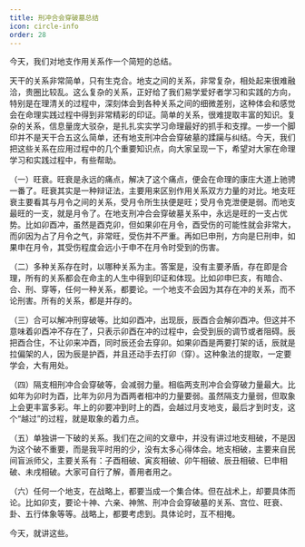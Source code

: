 ```yaml
---
title: 刑冲合会穿破墓总结
icon: circle-info
order: 28
---
```


今天，我们对地支作用关系作一个简短的总结。

天干的关系非常简单，只有生克合。地支之间的关系，非常复杂，相处起来很难融洽，贵圈比较乱。这么复杂的关系，正好给了我们易学爱好者学习和实践的方向，特别是在理清关的过程中，深刻体会到各种关系之间的细微差别，这种体会和感觉会在命理实践过程中得到非常精彩的印证。简单的关系，很难提取丰富的知识。复杂的关系，信息量庞大驳杂，是扎扎实实学习命理最好的抓手和支撑。一步一个脚印并不是天干合五这么简单，还有地支刑冲合会穿破墓的蹂躏与纠结。今天，我们把这些关系在应用过程中的几个重要知识点，向大家呈现一下，希望对大家在命理学习和实践过程中，有些帮助。

（一）旺衰。旺衰是永远的痛点，解决了这个痛点，便会在命理的康庄大道上驰骋一番了。旺衰其实是一种辩证法，主要用来区别作用关系双方力量的对比。地支旺衰主要看其与月令之间的关系，受月令所生扶便是旺；受月令克泄便是弱。而地支最旺的一支，就是月令了。在地支刑冲合会穿破墓关系中，永远是旺的一支占优势。比如卯酉冲，虽然是酉克卯，但如果卯在月令，酉受伤的可能性就会非常大，而卯因为占了月令之气，非常旺，受伤并不严重。再如巳申刑，方向是巳刑申，如果申在月令，其受伤程度会远小于申不在月令时受到的伤害。

（二）多种关系存在时，以哪种关系为主。答案是，没有主要矛盾，存在即是合理，所有的关系都会在命主的人生中得到印证和体现。比如卯申巳亥，有暗合、合、刑、穿等，任何一种关系，都要论。一个地支不会因为其存在冲的关系，而不论刑害。所有的关系，都是并存的。

（三）合可以解冲刑穿破等。比如卯酉冲，出现辰，辰酉合会解卯酉冲。但这并不意味着卯酉冲不存在了，只表示卯酉在冲的过程中，会受到辰的调节或者阻碍。辰把酉合住，不让卯来冲酉，同时辰还会去穿卯。如果卯酉是两要打架的话，辰就是拉偏架的人，因为辰是护酉，并且还动手去打卯（穿）。这种象法的提取，一定要学会，大有用处。

（四）隔支相刑冲合会穿破等，会减弱力量。相临两支刑冲合会穿破力量最大。比如年为卯时为酉，比年为卯月为酉两者相冲的力量要弱。虽然隔支力量弱，但取象上会更丰富多彩。年上的卯要冲到时上的酉，会越过月支地支，最后才到时支，这个“越过”的过程，就是取象的着力点。

（五）单独讲一下破的关系。我们在之间的文章中，并没有讲过地支相破，不是因为这个破不重要，而是我平时用的少，没有太多心得体会。地支相破，主要来自民间盲派师父，主要关系有：子酉相破、寅亥相破、卯午相破、辰丑相破、巳申相破、未戌相破。大家可自行了解，善用者用之。

（六）任何一个地支，在战略上，都要当成一个集合体。但在战术上，却要具体而论。比如卯支，要论十神、六亲、神煞、刑冲合会穿破墓的关系、宫位、旺衰、卦、五行体象等等。战略上，都要考虑到。具体论时，互不相掩。

今天，就讲这些。

